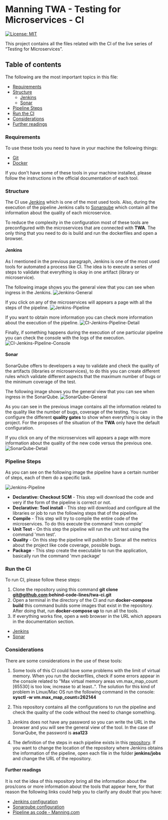 # Manning TWA - Testing for Microservices - CI

[![License: MIT](https://img.shields.io/badge/License-MIT-yellow.svg)](https://opensource.org/licenses/MIT)

This project contains all the files related with the CI of the live series of “Testing for Microservices”.

## Table of contents

The following are the most important topics in this file:
- [Requirements](#Requirements)
- [Structure](#Structure)
  - [Jenkins](#Jenkins)
  - [Sonar](#Sonar)  
- [Pipeline Steps](#pipeline-steps)
- [Run the CI](#run-the-ci)
- [Considerations](#Considerations)
- [Further readings](#further-readings)

### Requirements

To use these tools you need to have in your machine the following things:
- [Git](https://git-scm.com/)
- [Docker](https://www.docker.com/)

If you don't have some of these tools in your machine installed, please follow the instructions in the official documentation of each tool.

### Structure

The CI use [Jenkins](https://www.jenkins.io/) which is one of the most used tools. Also, during the execution of the pipeline Jenkins calls to [Sonarqube](https://www.sonarqube.org/) which contain all the information about the quality of each microservice. 

To reduce the complexity in the configuration most of these tools are preconfigured with the microservices that are connected with **TWA**. The only thing that you need to do is build and run the dockerfiles and open a browser.

#### Jenkins

As I mentioned in the previous paragraph, Jenkins is one of the most used tools for automated a process like CI. The idea is to execute a series of steps to validate that everything is okay in one artifact (library or microservice).

The following image shows you the general view that you can see when ingress in the Jenkins.
![Jenkins-General](.images/CI-Jenkins-General.png)

If you click on any of the microservices will appears a page with all the steps of the pipeline.
![Jenkins-Pipeline](.images/CI-Jenkins-Pipeline.png)

If you want to obtain more information you can check more information about the execution of the pipeline.
![CI-Jenkins-Pipeline-Detail](.images/CI-Jenkins-Pipeline-Detail.png)

Finally, if something happens during the execution of one particular pipeline you can check the console with the logs of the execution.
![CI-Jenkins-Pipeline-Console](.images/CI-Jenkins-Pipeline-Console.png)

#### Sonar

SonarQube offers to developers a way to validate and check the quality of the artifacts (libraries or microservices), to do this you can create different rules which validate different aspects that the maximum number of bugs or the minimum coverage of the test.

The following image shows you the general view that you can see when ingress in the SonarQube.
![SonarQube-General](.images/CI-SonarQube-General.png)

As you can see in the previous image contains all the information related to the quality like the number of bugs, coverage of the testing. You can configure the different **quality gates** to show when everything is okay in the project. For the proposes of the situation of the **TWA** only have the default configuration.

If you click on any of the microservices will appears a page with more information about the quality of the new code versus the previous one.
![SonarQube-Detail](.images/CI-SonarQube-Detail.png)

### Pipeline Steps

As you can see on the following image the pipeline have a certain number of steps, each of them do a specific task.

![Jenkins-Pipeline](.images/CI-Jenkins-Pipeline.png)

* **Declarative: Checkout SCM** - This step will download the code and very if the form of the pipeline is correct or not.
* **Declarative: Tool install** - This step will download and configure all the libraries or job to run the following steps that of the pipeline. 
* **Compile** - This step will try to compile the entire code of the microservices. To do this execute the command 'mvn compile'
* **Unit Test** - On this step the pipeline will run the unit test using the command 'mvn test'.
* **Quality** - On this step the pipeline will publish to Sonar all the metrics about the project like code coverage, possible bugs. 
* **Package** - This step create the executable to run the application, basically run the command 'mvn package' 


### Run the CI

To run CI, please follow these steps:
1. Clone the repository using this command **git clone git@github.com:behind-code-lines/twa-ci.git**
2. Open a terminal in the directory of the CI and run **docker-compose build** this command builds some images that exist in the repository. After doing that, run **docker-compose up** to run all the tools.
3. If everything works fine, open a web browser in the URL which appears in the documentation section.
- [Jenkins](http://localhost:18080/)
- [Sonar](http://localhost:19000/projects)

### Considerations

There are some considerations in the use of these tools:

1. Some tools of this CI could have some problems with the limit of virtual memory. When you run the dockerfiles, check if some errors appear in the console related to "Max virtual memory areas vm.max_map_count [65530] is too low, increase to at least..". The solution for this kind of problem in Linux/Mac OS run the following command in the console:
   **sysctl -w vm.max_map_count=262144** 
   
2. This repository contains all the configurations to run the pipeline and check the quality of the code without the need to change something.
3. Jenkins does not have any password so you can write the URL in the browser and you will see the general view of the tool. In the case of SonarQube, the password is **asa123**
4. The definition of the steps in each pipeline exists in this [repository](https://github.com/behind-code-lines/twa-api). If you want to change the location of the repository where Jenkins obtains the information of the pipeline, open each file in the folder **jenkins/jobs** and change the URL of the repository.

#### Further readings

It is not the idea of this repository bring all the information about the pros/cons or more information about the tools that appear here, for that reason the following links could help you to clarify any doubt that you have:

- [Jenkins configuration](https://www.vogella.com/tutorials/Jenkins/article.html)
- [Sonarqube configuration](https://blog.setapp.pl/sonarqube_introduction)
- [Pipeline as code - Manning.com](https://www.manning.com/books/pipeline-as-code?query=jenkins)

